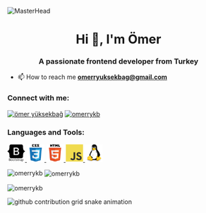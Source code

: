 ![MasterHead](https://cutewallpaper.org/28/computer-circuit-desktop-wallpaper/3066621635.jpg)
<h1 align="center">Hi 👋, I'm Ömer</h1>
<h3 align="center">A passionate frontend developer from Turkey</h3>

- 📫 How to reach me **omerryuksekbag@gmail.com**

<h3 align="left">Connect with me:</h3>
<p align="left">
<a href="https://linkedin.com/in/ömer yüksekbağ" target="blank"><img align="center" src="https://raw.githubusercontent.com/rahuldkjain/github-profile-readme-generator/master/src/images/icons/Social/linked-in-alt.svg" alt="ömer yüksekbağ" height="30" width="40" /></a>
<a href="https://instagram.com/omerrykb" target="blank"><img align="center" src="https://raw.githubusercontent.com/rahuldkjain/github-profile-readme-generator/master/src/images/icons/Social/instagram.svg" alt="omerrykb" height="30" width="40" /></a>
</p>

<h3 align="left">Languages and Tools:</h3>
<p align="left"> <a href="https://getbootstrap.com" target="_blank" rel="noreferrer"> <img src="https://raw.githubusercontent.com/devicons/devicon/master/icons/bootstrap/bootstrap-plain-wordmark.svg" alt="bootstrap" width="40" height="40"/> </a> <a href="https://www.w3schools.com/css/" target="_blank" rel="noreferrer"> <img src="https://raw.githubusercontent.com/devicons/devicon/master/icons/css3/css3-original-wordmark.svg" alt="css3" width="40" height="40"/> </a> <a href="https://www.w3.org/html/" target="_blank" rel="noreferrer"> <img src="https://raw.githubusercontent.com/devicons/devicon/master/icons/html5/html5-original-wordmark.svg" alt="html5" width="40" height="40"/> </a> <a href="https://developer.mozilla.org/en-US/docs/Web/JavaScript" target="_blank" rel="noreferrer"> <img src="https://raw.githubusercontent.com/devicons/devicon/master/icons/javascript/javascript-original.svg" alt="javascript" width="40" height="40"/> </a> <a href="https://www.linux.org/" target="_blank" rel="noreferrer"> <img src="https://raw.githubusercontent.com/devicons/devicon/master/icons/linux/linux-original.svg" alt="linux" width="40" height="40"/> </a> </p>

<p><img align="left" src="https://github-readme-stats.vercel.app/api/top-langs?username=omerrykb&show_icons=true&locale=en&layout=compact" alt="omerrykb" /></p>

<p>&nbsp;<img align="center" src="https://github-readme-stats.vercel.app/api?username=omerrykb&show_icons=true&locale=en" alt="omerrykb" /></p>

<p><img align="center" src="https://github-readme-streak-stats.herokuapp.com/?user=omerrykb&" alt="omerrykb" /></p>



<picture>
  <source media="(prefers-color-scheme: dark)" srcset="https://raw.githubusercontent.com/omerrykb/omerrykb/output/github-contribution-grid-snake-dark.svg">
  <source media="(prefers-color-scheme: light)" srcset="https://raw.githubusercontent.com/omerrykb/omerrykb/output/github-contribution-grid-snake.svg">
  <img alt="github contribution grid snake animation" src="https://raw.githubusercontent.com/omerrykb/omerrykb/output/github-contribution-grid-snake.svg">
</picture>
